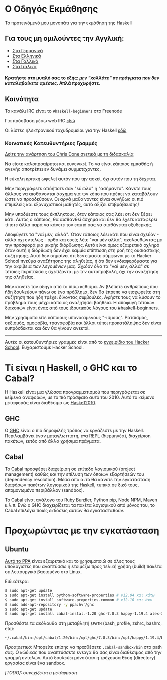 
# Ο Οδηγός Εκμάθησης

Το προτεινόμενό μου μονοπάτι για την εκμάθηση της Haskell

## Για τους μη ομιλούντες την Αγγλική:

* [Στα Γερμανικά](guide-de.md)
* [Στα Ελληνικά](guide-el.md)
* [Στα Γαλλικά](guide-fr.md)
* [Στα Ιταλικά](guide-it.md)

#### Κρατήστε στο μυαλό σας το εξής: *μην "κολλάτε" σε πράγματα που δεν καταλαβαίνετε αμέσως*. Απλά προχωρήστε.

## Κοινότητα

Το κανάλι IRC είναι το `#haskell-beginners` στο Freenode

Για πρόσβαση μέσω web IRC [εδώ](http://webchat.freenode.net/)

Οι λίστες ηλεκτρονικού ταχυδρομείου για την Haskell [εδώ](https://wiki.haskell.org/Mailing_lists)

### Κοινοτικές Κατευθυντήριες Γραμμές

[Δείτε την ανάρτηση του Chris Done σχετικά με τη διδασκαλία](http://chrisdone.com/posts/teaching)

Να είστε καλοπροαίρετοι και ευγενικοί. Το να είναι κάποιος εμπαθής ή αγενής αποτρέπει εν δυνάμει συμμετέχοντες.

Η εύκολη κριτική ωφελεί αυτόν που την ασκεί, όχι αυτόν που τη δέχεται.

Μην περιγράφετε οτιδήποτε σαν "εύκολο" ή "ασήμαντο". Κάνετε τους άλλους να αισθάνονται άσχημα για τον κόπο που πρέπει να καταβάλουν ώστε να προοδεύσουν. Οι αργά μαθαίνοντες είναι συνήθως οι πιό επιμελείς και εξονυχιστικοί μαθητές, αυτό αξίζει επιβράβευσης!

Μην υποδύεστε τους έκπληκτους, όταν κάποιος σας λέει οτι δεν ξέρει κάτι. Αυτός ο κάποιος, θα αισθανθεί άσχημα και δεν θα έχετε καταφέρει τίποτε άλλο παρά να κάνετε τον εαυτό σας να αισθάνεται οξυδερκής.

Αποφύγετε τα "ναί μέν, αλλά". Όταν κάποιος λέει κάτι που είναι σχεδόν - αλλά όχι εντελώς - ορθό και εσείς λέτε "ναι μέν αλλά", ακολουθώντας με την προσφορά μια μικρής διόρθωσης. Αυτό είναι όμως εξαιρετικά οχληρό όταν αυτή η διόρθωση δεν έχει καμμία επίπτωση στη ροή της ουσιαστικής συζήτησης. Αυτό δεν σημαίνει ότι δεν είμαστε σύμφωνοι με το Hacker School πνεύμα αναζήτησης της αληθείας, ή ότι δεν ενδιαφερόμαστε για την ακρίβεια των λεγομένων μας. Σχεδόν όλα τα "ναί μεν, αλλά" σε τέτοιες περιπτώσεις σχετίζονται με την αυτοπροβολή, όχι την αναζήτηση της αληθείας.

Μην κάνετε τον οδηγό από το πίσω καθίσμα. Αν βλέπετε ανθρώπους που ήδη δουλεύουν πάνω σε ένα πρόβλημα, δεν θα έπρεπε να εισχωρείτε στη συζήτηση που ήδη τρέχει δίνοντας συμβουλές. Αφήστε τους να λύσουν το πρόβλημά τους μέχρι κάποιος αναζητήσει βοήθεια. Η αποφυγή τέτοιων διακοπών είναι [ένας από τους ιδρυτικούς λόγους του #haskell-beginners](http://chrisdone.com/posts/teaching).

Μην χρησιμοποιείτε κάποιους υπονοούμενους "-ισμούς". Ρατσισμός, σεξισμός, ομοφοβία, τρανσφοβία και άλλοι τύποι προκατάληψης δεν είναι ευπρόσδεκτοι και δεν θα γίνουν ανεκτοί.

---

Αυτές οι κατευθυντήριες γραμμές είναι από το [εγχειρίδιο του Hacker School](https://www.hackerschool.com/manual). Ευχαριστούμε Hacker School.

# Τί είναι η Haskell, o GHC και το Cabal?
H Haskell είναι μια γλώσσα προγραμματισμού που περιγράφεται σε κείμενα αναφορών, με το πιό πρόσφατο αυτό του 2010. Αυτό το κείμενο μεταφοράς είναι διαθέσιμο ως [Haskell2010](http://www.haskell.org/onlinereport/haskell2010/).

## GHC

Ο [GHC](http://www.haskell.org/ghc/) είναι ο πιό δημοφιλής τρόπος να εργάζεστε με την Haskell. Περιλαμβάνει έναν μεταγλωττιστή, ένα REPL (διερμηνέα), διαχείριση πακέτων, εκτός από άλλα χρήσιμα πράγματα.

## Cabal

Το [Cabal](https://www.haskell.org/cabal/download.html) προσφέρει διαχείριση σε επίπεδο λογισμικού (project management) καθώς και την επίλυση των όποιων εξαρτήσεών του (dependency resolution).
Μέσα από αυτό θα κάνετε την εγκατάσταση διαφόρων πακέτων λογισμικού της Haskell, τυπικά σε δικό τους, απομονωμένο περιβάλλον (sandbox).

To Cabal είναι ανάλογο του Ruby Bundler, Python pip, Node NPM, Maven κ.λ.π. Ενώ ο GHC διαχειρίζεται τα πακέτα λογισμικού από μόνος του, το Cabal επιλέγει ποιές εκδόσεις αυτών θα εγκατασταθούν.

# Προχωρώντας με την εγκατάσταση

## Ubuntu

[Αυτό το PPA](http://launchpad.net/~hvr/+archive/ghc) είναι εξαιρετικό και το χρησιμοποιώ σε όλες τους υπολογιστές που αναπτύσσω ή ετοιμάζω προς τελική χρήση (build) πακέτα σε λειτουργικό βασισμένο στο Linux.

Ειδικότερα:

```bash
$ sudo apt-get update
$ sudo apt-get install python-software-properties # v12.04 και κάτω
$ sudo apt-get install software-properties-common # v12.10 και άνω
$ sudo add-apt-repository -y ppa:hvr/ghc
$ sudo apt-get update
$ sudo apt-get install cabal-install-1.20 ghc-7.8.3 happy-1.19.4 alex-3.1.3
```

Προσθέστε τα ακόλουθα στη μεταβλητή `$PATH` (bash\_profile, zshrc, bashrc, etc):

```
~/.cabal/bin:/opt/cabal/1.20/bin:/opt/ghc/7.8.3/bin:/opt/happy/1.19.4/bin:/opt/alex/3.1.3/bin
```

*Προαιρετικό:* Μπορείτε επίσης να προσθέσετε `.cabal-sandbox/bin` στο path σας. Ο κώδικας που αναπτύσσετε ενεργά θα σας είναι διαθέσιμος από την γραμμή εντολών. Αυτό δουλεύει μόνο όταν η τρέχουσα θέση (directory) εργασίας είναι ένα sandbox.

*[TODO]: συνεχίζεται η μετάφραση*
